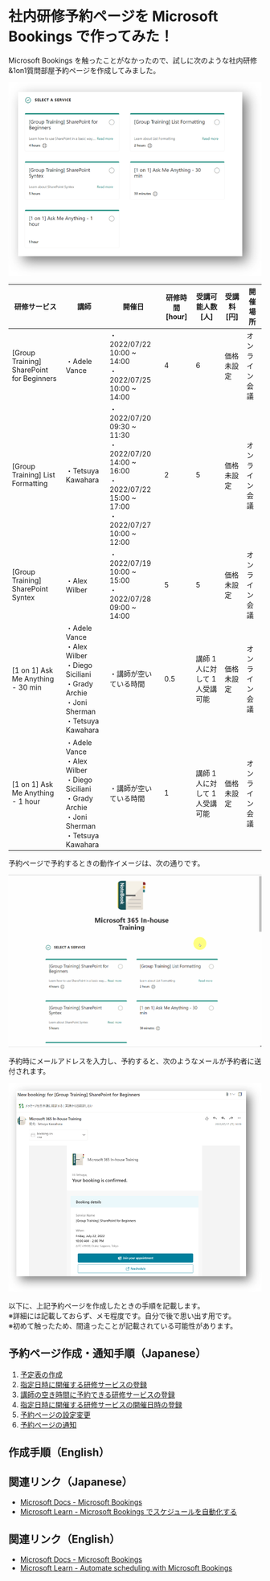 # 社内研修予約ページを Microsoft Bookings で作ってみた！
Microsoft Bookings を触ったことがなかったので、試しに次のような社内研修 &1on1質問部屋予約ページを作成してみました。

![社内研修一覧](./ja/assets/社内研修一覧.png)

| 研修サービス                              | 講師                                                                                                           | 開催日                                                                                                               | 研修時間 [hour] | 受講可能人数 [人]              | 受講料 [円] | 開催場所       |
| ----------------------------------------- | -------------------------------------------------------------------------------------------------------------- | -------------------------------------------------------------------------------------------------------------------- | --------------- | ------------------------------ | ----------- | -------------- |
| [Group Training] SharePoint for Beginners | ・Adele Vance                                                                                                  | ・2022/07/22 10:00 ~ 14:00<br>・2022/07/25 10:00 ~ 14:00                                                             | 4               | 6                              | 価格未設定  | オンライン会議 |
| [Group Training] List Formatting          | ・Tetsuya Kawahara                                                                                             | ・2022/07/20 09:30 ~ 11:30<br>・2022/07/20 14:00 ~ 16:00<br>・2022/07/22 15:00 ~ 17:00<br>・2022/07/27 10:00 ~ 12:00 | 2               | 5                              | 価格未設定  | オンライン会議 |
| [Group Training] SharePoint Syntex        | ・Alex Wilber                                                                                                  | ・2022/07/19 10:00 ~ 15:00<br>・2022/07/28 09:00 ~ 14:00                                                             | 5               | 5                              | 価格未設定  | オンライン会議 |
| [1 on 1] Ask Me Anything - 30 min         | ・Adele Vance<br>・Alex Wilber<br>・Diego Siciliani<br>・Grady Archie <br>・Joni Sherman<br>・Tetsuya Kawahara | ・講師が空いている時間                                                                                               | 0.5             | 講師 1 人に対して 1 人受講可能 | 価格未設定  | オンライン会議 |
| [1 on 1] Ask Me Anything - 1 hour         | ・Adele Vance<br>・Alex Wilber<br>・Diego Siciliani<br>・Grady Archie <br>・Joni Sherman<br>・Tetsuya Kawahara | ・講師が空いている時間                                                                                               | 1               | 講師 1 人に対して 1 人受講可能 | 価格未設定  | オンライン会議 |

予約ページで予約するときの動作イメージは、次の通りです。

![動作イメージ](./ja/assets/動作イメージ.gif)

予約時にメールアドレスを入力し、予約すると、次のようなメールが予約者に送付されます。

![予約完了メール](ja/assets/mail.png)

以下に、上記予約ページを作成したときの手順を記載します。<br />
※詳細には記載しておらず、メモ程度です。自分で後で思い出す用です。<br />
※初めて触ったため、間違ったことが記載されている可能性があります。<br />

## 予約ページ作成・通知手順（Japanese）
1. [予定表の作成](ja/10-Bookingsの予定表の作成.md)
2. [指定日時に開催する研修サービスの登録](ja/20-指定日時に開催する研修サービスの登録.md)
3. [講師の空き時間に予約できる研修サービスの登録](ja/30-講師の空き時間に予約できる研修サービスの登録.md)
4. [指定日時に開催する研修サービスの開催日時の登録](ja/40-指定日時に開催する研修サービスの開催日時の登録.md)
5. [予約ページの設定変更](ja/50-予約ページの設定変更.md)
6. [予約ページの通知](ja/60-予約ページの通知.md)

## 作成手順（English）

## 関連リンク（Japanese）
- [Microsoft Docs - Microsoft Bookings](https://docs.microsoft.com/ja-jp/microsoft-365/bookings/bookings-overview?view=o365-worldwide&WT.mc_id=M365-MVP-5004242)
- [Microsoft Learn - Microsoft Bookings でスケジュールを自動化する](https://docs.microsoft.com/ja-jp/learn/modules/automate-scheduling-microsoft-bookings/?WT.mc_id=M365-MVP-5004242)

## 関連リンク（English）
- [Microsoft Docs - Microsoft Bookings](https://docs.microsoft.com/en-us/microsoft-365/bookings/bookings-overview?view=o365-worldwide&WT.mc_id=M365-MVP-5004242)
- [Microsoft Learn - Automate scheduling with Microsoft Bookings](https://docs.microsoft.com/en-us/learn/modules/automate-scheduling-microsoft-bookings/?WT.mc_id=M365-MVP-5004242)